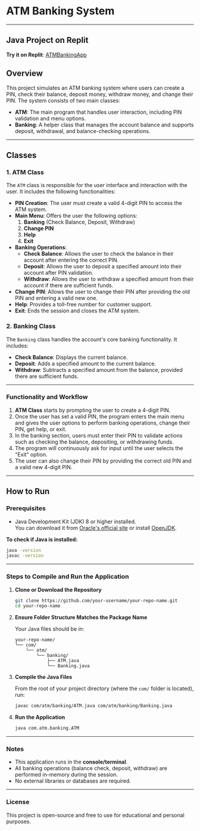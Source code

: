 # **ATM Banking System**

---
## Java Project on Replit

 **Try it on Replit**: [ATMBankingApp](https://replit.com/@arunsaijaladan1/ATMBankingApp?v=1)
## **Overview**

This project simulates an ATM banking system where users can create a PIN, check their balance, deposit money, withdraw money, and change their PIN. The system consists of two main classes:

- **ATM**: The main program that handles user interaction, including PIN validation and menu options.
- **Banking**: A helper class that manages the account balance and supports deposit, withdrawal, and balance-checking operations.

---

## **Classes**

### **1. ATM Class**

The `ATM` class is responsible for the user interface and interaction with the user. It includes the following functionalities:

- **PIN Creation**: The user must create a valid 4-digit PIN to access the ATM system.
- **Main Menu**: Offers the user the following options:
  1. **Banking** (Check Balance, Deposit, Withdraw)
  2. **Change PIN**
  3. **Help**
  4. **Exit**
- **Banking Operations**:
  - **Check Balance**: Allows the user to check the balance in their account after entering the correct PIN.
  - **Deposit**: Allows the user to deposit a specified amount into their account after PIN validation.
  - **Withdraw**: Allows the user to withdraw a specified amount from their account if there are sufficient funds.
- **Change PIN**: Allows the user to change their PIN after providing the old PIN and entering a valid new one.
- **Help**: Provides a toll-free number for customer support.
- **Exit**: Ends the session and closes the ATM system.

### **2. Banking Class**

The `Banking` class handles the account's core banking functionality. It includes:

- **Check Balance**: Displays the current balance.
- **Deposit**: Adds a specified amount to the current balance.
- **Withdraw**: Subtracts a specified amount from the balance, provided there are sufficient funds.

---

### **Functionality and Workflow**

1. **ATM Class** starts by prompting the user to create a 4-digit PIN.
2. Once the user has set a valid PIN, the program enters the main menu and gives the user options to perform banking operations, change their PIN, get help, or exit.
3. In the banking section, users must enter their PIN to validate actions such as checking the balance, depositing, or withdrawing funds.
4. The program will continuously ask for input until the user selects the "Exit" option.
5. The user can also change their PIN by providing the correct old PIN and a valid new 4-digit PIN.

---
## **How to Run**

### **Prerequisites**

- Java Development Kit (JDK) 8 or higher installed.  
  You can download it from [Oracle's official site](https://www.oracle.com/java/technologies/javase-downloads.html) or install [OpenJDK](https://openjdk.org/install/).

**To check if Java is installed:**
```bash
java -version
javac -version
```

---

### **Steps to Compile and Run the Application**

1. **Clone or Download the Repository**
   ```bash
   git clone https://github.com/your-username/your-repo-name.git
   cd your-repo-name
   ```

2. **Ensure Folder Structure Matches the Package Name**

   Your Java files should be in:
   ```
   your-repo-name/
   └── com/
       └── atm/
           └── banking/
               ├── ATM.java
               └── Banking.java
   ```

3. **Compile the Java Files**

   From the root of your project directory (where the `com/` folder is located), run:
   ```bash
   javac com/atm/banking/ATM.java com/atm/banking/Banking.java
   ```

4. **Run the Application**
   ```bash
   java com.atm.banking.ATM
   ```

---

### **Notes**

- This application runs in the **console/terminal**.
- All banking operations (balance check, deposit, withdraw) are performed in-memory during the session.
- No external libraries or databases are required.
---
### **License**

This project is open-source and free to use for educational and personal purposes.
